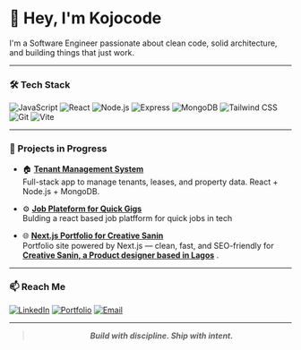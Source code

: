 # 👋 Hey, I'm Kojocode

I'm a Software Engineer passionate about clean code, solid architecture, and building things that just work.

---

### 🛠 Tech Stack

![JavaScript](https://img.shields.io/badge/-JavaScript-F7DF1E?logo=javascript&logoColor=black&style=for-the-badge)
![React](https://img.shields.io/badge/-React-61DAFB?logo=react&logoColor=black&style=for-the-badge)
![Node.js](https://img.shields.io/badge/-Node.js-339933?logo=node.js&logoColor=white&style=for-the-badge)
![Express](https://img.shields.io/badge/-Express-000000?logo=express&logoColor=white&style=for-the-badge)
![MongoDB](https://img.shields.io/badge/-MongoDB-47A248?logo=mongodb&logoColor=white&style=for-the-badge)
![Tailwind CSS](https://img.shields.io/badge/-TailwindCSS-38B2AC?logo=tailwind-css&logoColor=white&style=for-the-badge)
![Git](https://img.shields.io/badge/-Git-F05032?logo=git&logoColor=white&style=for-the-badge)
![Vite](https://img.shields.io/badge/-Vite-646CFF?logo=vite&logoColor=white&style=for-the-badge)

---

### 🚀 Projects in Progress

- 🏠 [**Tenant Management System**](https://github.com/kodjozecodeur/tenant-manager.git)  
  Full-stack app to manage tenants, leases, and property data. React + Node.js + MongoDB.

- ⚙️ [**Job Plateform for Quick Gigs**](https://github.com/kodjozecodeur/quickgig-platform.git)  
 Bulding a react based job platfform for quick jobs in tech

- 🌐 [**Next.js Portfolio for Creative Sanin**](https://github.com/your-username/nextjs-portfolio)  
  Portfolio site powered by Next.js — clean, fast, and SEO-friendly for [**Creative Sanin, a Product designer based in Lagos**](https://creative-sannin-portofolio-r8i1.vercel.app/) .

---

### 📫 Reach Me

[![LinkedIn](https://img.shields.io/badge/-LinkedIn-0A66C2?logo=linkedin&logoColor=white&style=for-the-badge)](www.linkedin.com/in/kojocode)
[![Portfolio](https://img.shields.io/badge/-Portfolio-000?style=for-the-badge&logo=vercel&logoColor=white)](https://kojocode.netlify.app/)
[![Email](https://img.shields.io/badge/-Email-D14836?style=for-the-badge&logo=gmail&logoColor=white)](mailto:samuelmaglodji@gmail.com)

---

> <p align="center"><b><i>Build with discipline. Ship with intent.</i></b></p>

